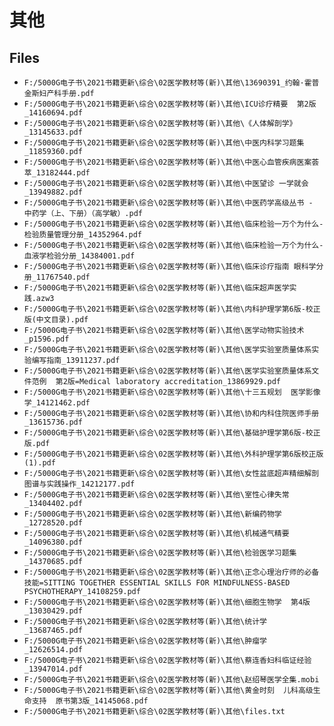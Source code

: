 # 其他

## Files

- `F:/5000G电子书\2021书籍更新\综合\02医学教材等(新)\其他\13690391_约翰·霍普金斯妇产科手册.pdf`
- `F:/5000G电子书\2021书籍更新\综合\02医学教材等(新)\其他\ICU诊疗精要  第2版_14160694.pdf`
- `F:/5000G电子书\2021书籍更新\综合\02医学教材等(新)\其他\《人体解剖学》_13145633.pdf`
- `F:/5000G电子书\2021书籍更新\综合\02医学教材等(新)\其他\中医内科学习题集_11859360.pdf`
- `F:/5000G电子书\2021书籍更新\综合\02医学教材等(新)\其他\中医心血管疾病医案荟萃_13182444.pdf`
- `F:/5000G电子书\2021书籍更新\综合\02医学教材等(新)\其他\中医望诊 一学就会_13949882.pdf`
- `F:/5000G电子书\2021书籍更新\综合\02医学教材等(新)\其他\中医药学高级丛书 - 中药学（上、下册）（高学敏）.pdf`
- `F:/5000G电子书\2021书籍更新\综合\02医学教材等(新)\其他\临床检验一万个为什么-检验质量管理分册_14352964.pdf`
- `F:/5000G电子书\2021书籍更新\综合\02医学教材等(新)\其他\临床检验一万个为什么-血液学检验分册_14384001.pdf`
- `F:/5000G电子书\2021书籍更新\综合\02医学教材等(新)\其他\临床诊疗指南 眼科学分册_11767540.pdf`
- `F:/5000G电子书\2021书籍更新\综合\02医学教材等(新)\其他\临床超声医学实践.azw3`
- `F:/5000G电子书\2021书籍更新\综合\02医学教材等(新)\其他\内科护理学第6版-校正版(中文目录).pdf`
- `F:/5000G电子书\2021书籍更新\综合\02医学教材等(新)\其他\医学动物实验技术_p1596.pdf`
- `F:/5000G电子书\2021书籍更新\综合\02医学教材等(新)\其他\医学实验室质量体系实验编写指南_13911237.pdf`
- `F:/5000G电子书\2021书籍更新\综合\02医学教材等(新)\其他\医学实验室质量体系文件范例  第2版=Medical laboratory accreditation_13869929.pdf`
- `F:/5000G电子书\2021书籍更新\综合\02医学教材等(新)\其他\十三五规划  医学影像学_14121462.pdf`
- `F:/5000G电子书\2021书籍更新\综合\02医学教材等(新)\其他\协和内科住院医师手册_13615736.pdf`
- `F:/5000G电子书\2021书籍更新\综合\02医学教材等(新)\其他\基础护理学第6版-校正版.pdf`
- `F:/5000G电子书\2021书籍更新\综合\02医学教材等(新)\其他\外科护理学第6版校正版(1).pdf`
- `F:/5000G电子书\2021书籍更新\综合\02医学教材等(新)\其他\女性盆底超声精细解剖图谱与实践操作_14212177.pdf`
- `F:/5000G电子书\2021书籍更新\综合\02医学教材等(新)\其他\室性心律失常_13404402.pdf`
- `F:/5000G电子书\2021书籍更新\综合\02医学教材等(新)\其他\新编药物学_12728520.pdf`
- `F:/5000G电子书\2021书籍更新\综合\02医学教材等(新)\其他\机械通气精要_14096380.pdf`
- `F:/5000G电子书\2021书籍更新\综合\02医学教材等(新)\其他\检验医学习题集_14370685.pdf`
- `F:/5000G电子书\2021书籍更新\综合\02医学教材等(新)\其他\正念心理治疗师的必备技能=SITTING TOGETHER ESSENTIAL SKILLS FOR MINDFULNESS-BASED PSYCHOTHERAPY_14108259.pdf`
- `F:/5000G电子书\2021书籍更新\综合\02医学教材等(新)\其他\细胞生物学  第4版_13030429.pdf`
- `F:/5000G电子书\2021书籍更新\综合\02医学教材等(新)\其他\统计学_13687465.pdf`
- `F:/5000G电子书\2021书籍更新\综合\02医学教材等(新)\其他\肿瘤学_12626514.pdf`
- `F:/5000G电子书\2021书籍更新\综合\02医学教材等(新)\其他\蔡连香妇科临证经验_13947014.pdf`
- `F:/5000G电子书\2021书籍更新\综合\02医学教材等(新)\其他\赵绍琴医学全集.mobi`
- `F:/5000G电子书\2021书籍更新\综合\02医学教材等(新)\其他\黄金时刻  儿科高级生命支持  原书第3版_14145068.pdf`
- `F:/5000G电子书\2021书籍更新\综合\02医学教材等(新)\其他\files.txt`
